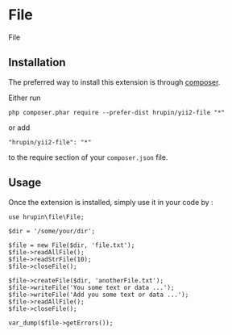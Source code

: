 File
====
File

Installation
------------

The preferred way to install this extension is through [composer](http://getcomposer.org/download/).

Either run

```
php composer.phar require --prefer-dist hrupin/yii2-file "*"
```

or add

```
"hrupin/yii2-file": "*"
```

to the require section of your `composer.json` file.


Usage
-----

Once the extension is installed, simply use it in your code by  :

```
use hrupin\file\File;

$dir = '/some/your/dir';

$file = new File($dir, 'file.txt');
$file->readAllFile();
$file->readStrFile(10);
$file->closeFile();

$file->createFile($dir, 'anotherFile.txt');
$file->writeFile('You some text or data ...');
$file->writeFile('Add you some text or data ...');
$file->readAllFile();
$file->closeFile();

var_dump($file->getErrors());

```
